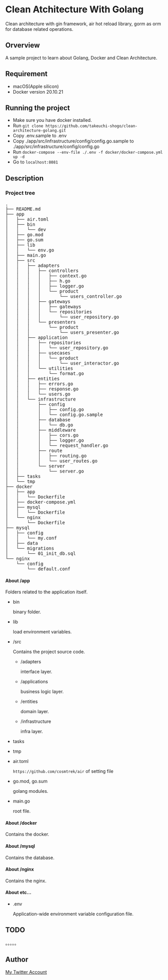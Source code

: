 
# Clean Atchitecture With Golang

Clean architecture with gin framework, air hot reload library, gorm as orm for database related operations.

## Orverview

A sample project to learn about Golang, Docker and Clean Architecture.

## Requirement

- macOS(Apple silicon)
- Docker version 20.10.21


## Running the project

- Make sure you have docker installed.
- Run `git clone https://github.com/takeuchi-shogo/clean-architecture-golang.git`
- Copy .env.sample to .env
- Copy ./app/src/infrastructure/config/config.go.sample to ./app/src/infrastructure/config/config.go
- Run `docker-compose --env-file ./.env -f docker/docker-compose.yml up -d`
- Go to `localhost:8081`

## Description

### Project tree
<pre>
.
├── README.md
├── app
│   ├── air.toml
│   ├── bin
│   │   └── dev
│   ├── go.mod
│   ├── go.sum
│   ├── lib
│   │   └── env.go
│   ├── main.go
│   ├── src
│   │   ├── adapters
│   │   │   ├── controllers
│   │   │   │   ├── context.go
│   │   │   │   ├── h.go
│   │   │   │   ├── logger.go
│   │   │   │   └── product
│   │   │   │       └── users_controller.go
│   │   │   ├── gateways
│   │   │   │   ├── gateways
│   │   │   │   └── repositories
│   │   │   │       └── user_repository.go
│   │   │   └── presenters
│   │   │       └── product
│   │   │           └── users_presenter.go
│   │   ├── application
│   │   │   ├── repositories
│   │   │   │   └── user_repository.go
│   │   │   ├── usecases
│   │   │   │   └── product
│   │   │   │       └── user_interactor.go
│   │   │   └── utilities
│   │   │       └── format.go
│   │   ├── entities
│   │   │   ├── errors.go
│   │   │   ├── response.go
│   │   │   └── users.go
│   │   └── infrastructure
│   │       ├── config
│   │       │   ├── config.go
│   │       │   └── config.go.sample
│   │       ├── database
│   │       │   └── db.go
│   │       ├── middleware
│   │       │   ├── cors.go
│   │       │   ├── logger.go
│   │       │   └── request_handler.go
│   │       ├── route
│   │       │   ├── routing.go
│   │       │   └── user_routes.go
│   │       └── server
│   │           └── server.go
│   ├── tasks
│   └── tmp
├── docker
│   ├── app
│   │   └── Dockerfile
│   ├── docker-compose.yml
│   ├── mysql
│   │   └── Dockerfile
│   └── nginx
│       └── Dockerfile
├── mysql
│   ├── config
│   │   └── my.conf
│   ├── data
│   └── migrations
│       └── 01_init_db.sql
└── nginx
    └── config
        └── default.conf
</pre>


#### About /app
Folders related to the application itself.

* bin

	binary folder.

* lib

	load environment variables.

* /src

	Contains the project source code.

	- /adapters

		interface layer.

	- /applications

		business logic layer.

	- /entities

		domain layer.

	- /infrastructure

		infra layer.

* tasks

* tmp

* air.toml

	`https://github.com/cosmtrek/air` of setting file	

* go.mod, go.sum

	golang modules.

* main.go

	root file.


#### About /docker

Contains the docker.

#### About /mysql

Contains the database.

#### About /nginx

Contains the nginx.

#### About etc...

* .env

	Application-wide environment variable configuration file.


## TODO

。。。。。



## Author

[My Twitter Account](https://twitter.com/shogo_mthr123)

